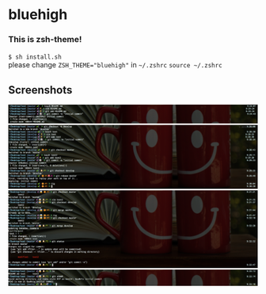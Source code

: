 # bluehigh

### This is zsh-theme!

`$ sh install.sh`  
please change `ZSH_THEME="bluehigh"` in `~/.zshrc`
`source ~/.zshrc`

## Screenshots
![](images/screen1.png)
![](images/screen2.png)
![](images/screen3.png)
![](images/screen4.png)
